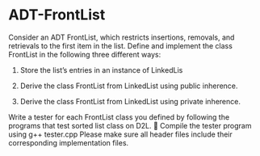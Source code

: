 # ADT-FrontList

Consider an ADT FrontList, which restricts insertions, removals, and retrievals to the first item in the list. Define and implement the class FrontList in the following three different ways:

1. Store the list’s entries in an instance of LinkedLis

2. Derive the class FrontList from LinkedList using public inherence.

3. Derive the class FrontList from LinkedList using private inherence.

Write a tester for each FrontList class you defined by following the programs that test sorted list class on D2L.  Compile the tester program using g++ tester.cpp Please make sure all header files include their corresponding implementation files.

